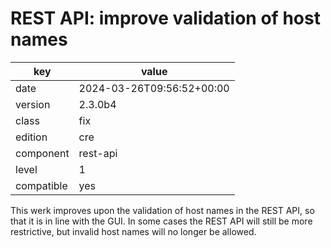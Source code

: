 [//]: # (werk v2)
# REST API: improve validation of host names

key        | value
---------- | ---
date       | 2024-03-26T09:56:52+00:00
version    | 2.3.0b4
class      | fix
edition    | cre
component  | rest-api
level      | 1
compatible | yes

This werk improves upon the validation of host names in the REST API, so that it
is in line with the GUI. In some cases the REST API will still be more
restrictive, but invalid host names will no longer be allowed.
